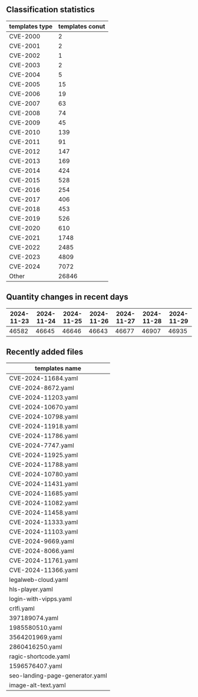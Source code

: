 ## Classification statistics
| templates type | templates conut | 
| --- | --- |
| CVE-2000 | 2 |
| CVE-2001 | 2 |
| CVE-2002 | 1 |
| CVE-2003 | 2 |
| CVE-2004 | 5 |
| CVE-2005 | 15 |
| CVE-2006 | 19 |
| CVE-2007 | 63 |
| CVE-2008 | 74 |
| CVE-2009 | 45 |
| CVE-2010 | 139 |
| CVE-2011 | 91 |
| CVE-2012 | 147 |
| CVE-2013 | 169 |
| CVE-2014 | 424 |
| CVE-2015 | 528 |
| CVE-2016 | 254 |
| CVE-2017 | 406 |
| CVE-2018 | 453 |
| CVE-2019 | 526 |
| CVE-2020 | 610 |
| CVE-2021 | 1748 |
| CVE-2022 | 2485 |
| CVE-2023 | 4809 |
| CVE-2024 | 7072 |
| Other | 26846 |
## Quantity changes in recent days
|2024-11-23 | 2024-11-24 | 2024-11-25 | 2024-11-26 | 2024-11-27 | 2024-11-28 | 2024-11-29|
|--- | ------ | ------ | ------ | ------ | ------ | ---|
|46582 | 46645 | 46646 | 46643 | 46677 | 46907 | 46935|
## Recently added files
| templates name | 
| --- |
| CVE-2024-11684.yaml |
| CVE-2024-8672.yaml |
| CVE-2024-11203.yaml |
| CVE-2024-10670.yaml |
| CVE-2024-10798.yaml |
| CVE-2024-11918.yaml |
| CVE-2024-11786.yaml |
| CVE-2024-7747.yaml |
| CVE-2024-11925.yaml |
| CVE-2024-11788.yaml |
| CVE-2024-10780.yaml |
| CVE-2024-11431.yaml |
| CVE-2024-11685.yaml |
| CVE-2024-11082.yaml |
| CVE-2024-11458.yaml |
| CVE-2024-11333.yaml |
| CVE-2024-11103.yaml |
| CVE-2024-9669.yaml |
| CVE-2024-8066.yaml |
| CVE-2024-11761.yaml |
| CVE-2024-11366.yaml |
| legalweb-cloud.yaml |
| hls-player.yaml |
| login-with-vipps.yaml |
| crlfi.yaml |
| 397189074.yaml |
| 1985580510.yaml |
| 3564201969.yaml |
| 2860416250.yaml |
| ragic-shortcode.yaml |
| 1596576407.yaml |
| seo-landing-page-generator.yaml |
| image-alt-text.yaml |
